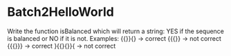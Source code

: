 # Batch2HelloWorld
Write the function isBalanced which will return a string: YES if the sequence is balanced or NO if it is not.
Examples:
{{}}{} -> correct
{{{}} -> not correct
{{{}}} -> correct
}{{}{}}{ -> not correct
